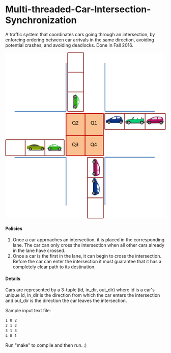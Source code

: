 # Multi-threaded-Car-Intersection-Synchronization

A traffic system that coordinates cars going through an intersection, by enforcing ordering between car arrivals in the same direction, avoiding potential crashes, and avoiding deadlocks. Done in Fall 2016.

![Alt text](/images/IntersectionDiagram.png "Visual image of intersection")

#### Policies
1. Once a car approaches an intersection, it is placed in the corresponding lane. The car can only cross the intersection when all other cars already in the lane have crossed.
2. Once a car is the first in the lane, it can begin to cross the intersection. Before the car can enter the intersection it must guarantee that it has a completely clear path to its destination.

#### Details

Cars are represented by a 3-tuple (id, in_dir, out_dir) where id is a car's unique id, in_dir is the direction from which the car enters the intersection and out_dir is the direction the car leaves the intersection.

Sample input text file:
~~~
1 0 2
2 1 2
3 1 3
4 0 1
~~~

Run "make" to compile and then run. :)
